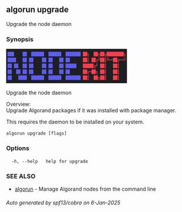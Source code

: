 ## algorun upgrade

Upgrade the node daemon

### Synopsis

                                                                   
<img alt="Terminal Render" src="/docs/nodekit.png" width="65%">            
                                                                   
                                                                   
Upgrade the node daemon                                            
                                                                   
Overview:                                                          
Upgrade Algorand packages if it was installed with package manager.
                                                                   
This requires the daemon to be installed on your system.           

```
algorun upgrade [flags]
```

### Options

```
  -h, --help   help for upgrade
```

### SEE ALSO

* [algorun](/README.md)	 - Manage Algorand nodes from the command line

###### Auto generated by spf13/cobra on 6-Jan-2025
